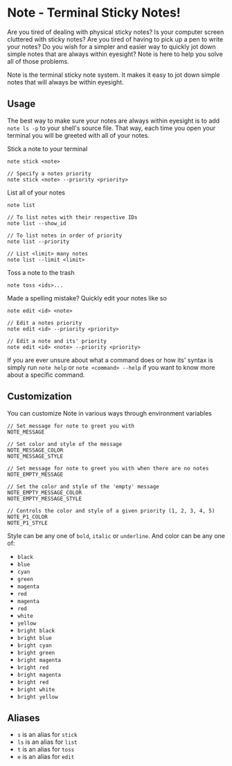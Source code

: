 # Note - Terminal Sticky Notes!
Are you tired of dealing with physical sticky notes? Is your computer screen cluttered with sticky 
notes? Are you tired of having to pick up a pen to write your notes? Do you wish for a simpler and
easier way to quickly jot down simple notes that are always within eyesight? Note is here to help 
you solve all of those problems. 

Note is the terminal sticky note system. It makes it easy to jot down simple notes that will always
be within eyesight.

## Usage
The best way to make sure your notes are always within eyesight is to add `note ls -p` to your
shell's source file. That way, each time you open your terminal you will be greeted with all of your
notes.

Stick a note to your terminal
```
note stick <note>

// Specify a notes priority
note stick <note> --priority <priority>
```

List all of your notes
```
note list

// To list notes with their respective IDs
note list --show_id

// To list notes in order of priority
note list --priority

// List <limit> many notes
note list --limit <limit>
```

Toss a note to the trash
```
note toss <ids>...
```

Made a spelling mistake? Quickly edit your notes like so
```
note edit <id> <note>

// Edit a notes priority
note edit <id> --priority <priority>

// Edit a note and its' priority
note edit <id> <note> --priority <priority>
```

If you are ever unsure about what a command does or how its' syntax is simply run `note help` or
`note <command> --help` if you want to know more about a specific command.

## Customization
You can customize Note in various ways through environment variables
```
// Set message for note to greet you with
NOTE_MESSAGE

// Set color and style of the message
NOTE_MESSAGE_COLOR
NOTE_MESSAGE_STYLE

// Set message for note to greet you with when there are no notes
NOTE_EMPTY_MESSAGE

// Set the color and style of the 'empty' message
NOTE_EMPTY_MESSAGE_COLOR
NOTE_EMPTY_MESSAGE_STYLE

// Controls the color and style of a given priority (1, 2, 3, 4, 5)
NOTE_P1_COLOR
NOTE_P1_STYLE
```

Style can be any one of `bold`, `italic` or `underline`.
And color can be any one of:
+ `black`
+ `blue`
+ `cyan`
+ `green`
+ `magenta`
+ `red`
+ `magenta`
+ `red`
+ `white`
+ `yellow`
+ `bright black`
+ `bright blue`
+ `bright cyan`
+ `bright green`
+ `bright magenta`
+ `bright red`
+ `bright magenta`
+ `bright red`
+ `bright white`
+ `bright yellow`

## Aliases
+ `s` is an alias for `stick`
+ `ls` is an alias for `list`
+ `t` is an alias for `toss`
+ `e` is an alias for `edit`
